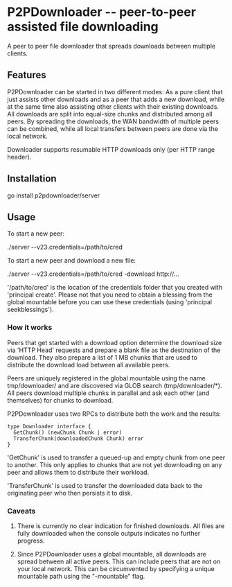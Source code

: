 # P2PDownloader -- peer-to-peer assisted file downloading

A peer to peer file downloader that spreads downloads between multiple clients.

## Features

P2PDownloader can be started in two different modes: As a pure client that just assists other
downloads and as a peer that adds a new download, while at the same time also assisting other 
clients with their existing downloads.
All downloads are split into equal-size chunks and distributed among all peers. By spreading
the downloads, the WAN bandwidth of multiple peers can be combined, while all local transfers
between peers are done via the local network.

Downloader supports resumable HTTP downloads only (per HTTP range header).

## Installation

go install p2pdownloader/server

## Usage

To start a new peer:

./server --v23.credentials=/path/to/cred

To start a new peer and download a new file:

./server --v23.credentials=/path/to/cred -download http://...

'/path/to/cred' is the location of the credentials folder that you created with 'principal create'. 
Please not that you need to obtain a blessing from the global mountable before you can use these 
credentials (using 'principal seekblessings'). 

### How it works

Peers that get started with a download option determine the download size via 'HTTP Head' requests
and prepare a blank file as the destination of the download. They also prepare a list of 1 MB chunks
that are used to distribute the download load between all available peers.

Peers are uniquely registered in the global mountable using the name tmp/downloader/<UUID> and are
discovered via GLOB search (tmp/downloader/*). All peers download multiple chunks in parallel and
ask each other (and themselves) for chunks to download.

P2PDownloader uses two RPCs to distribute both the work and the results:

```
type Downloader interface {
  GetChunk() (newChunk Chunk | error)
  TransferChunk(downloadedChunk Chunk) error
}
```

'GetChunk' is used to transfer a queued-up and empty chunk from one peer to another. This only 
applies to chunks that are not yet downloading on any peer and allows them to distribute their
workload.

'TransferChunk' is used to transfer the downloaded data back to the originating peer who then 
persists it to disk.

### Caveats

1) There is currently no clear indication for finished downloads. All files are fully downloaded
   when the console outputs indicates no further progress.
   
2) Since P2PDownloader uses a global mountable, all downloads are spread between all active peers.
   This can include peers that are not on your local network. This can be circumvented by 
   specifying a unique mountable path using the "-mountable" flag.

